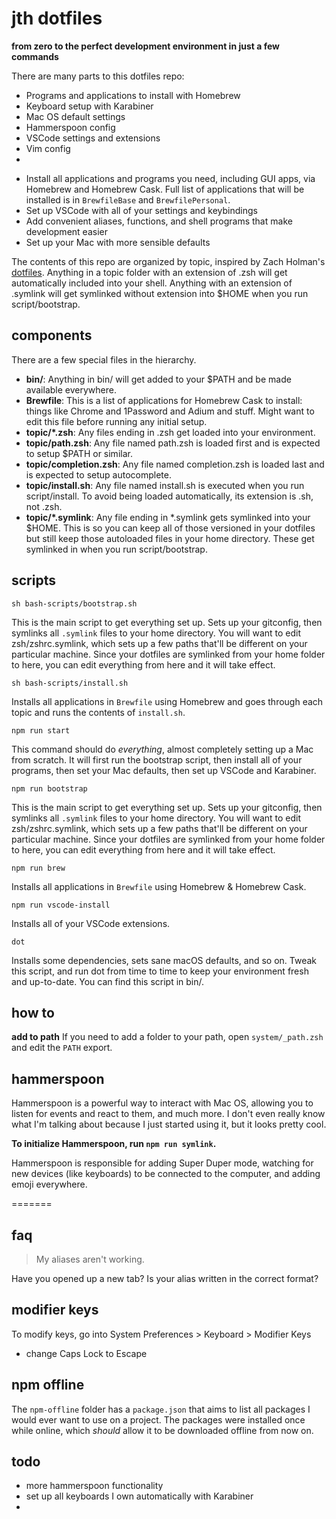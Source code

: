 # jth dotfiles

**from zero to the perfect development environment in just a few commands**

There are many parts to this dotfiles repo:

- Programs and applications to install with Homebrew
- Keyboard setup with Karabiner
- Mac OS default settings
- Hammerspoon config
- VSCode settings and extensions
- Vim config
-

* Install all applications and programs you need, including GUI apps, via Homebrew and Homebrew Cask. Full list of applications that will be installed is in `BrewfileBase` and `BrewfilePersonal`.
* Set up VSCode with all of your settings and keybindings
* Add convenient aliases, functions, and shell programs that make development easier
* Set up your Mac with more sensible defaults

The contents of this repo are organized by topic, inspired by Zach Holman's [dotfiles](https://github.com/holman/dotfiles). Anything in a topic folder with an extension of .zsh will get automatically included into your shell. Anything with an extension of .symlink will get symlinked without extension into \$HOME when you run script/bootstrap.

## components

There are a few special files in the hierarchy.

- **bin/**: Anything in bin/ will get added to your \$PATH and be made available everywhere.
- **Brewfile**: This is a list of applications for Homebrew Cask to install: things like Chrome and 1Password and Adium and stuff. Might want to edit this file before running any initial setup.
- **topic/\*.zsh**: Any files ending in .zsh get loaded into your environment.
- **topic/path.zsh**: Any file named path.zsh is loaded first and is expected to setup \$PATH or similar.
- **topic/completion.zsh**: Any file named completion.zsh is loaded last and is expected to setup autocomplete.
- **topic/install.sh**: Any file named install.sh is executed when you run script/install. To avoid being loaded automatically, its extension is .sh, not .zsh.
- **topic/\*.symlink**: Any file ending in \*.symlink gets symlinked into your \$HOME. This is so you can keep all of those versioned in your dotfiles but still keep those autoloaded files in your home directory. These get symlinked in when you run script/bootstrap.

## scripts

`sh bash-scripts/bootstrap.sh`

This is the main script to get everything set up. Sets up your gitconfig, then symlinks all `.symlink` files to your home directory. You will want to edit zsh/zshrc.symlink, which sets up a few paths that'll be different on your particular machine. Since your dotfiles are symlinked from your home folder to here, you can edit everything from here and it will take effect.

`sh bash-scripts/install.sh`

Installs all applications in `Brewfile` using Homebrew and goes through each topic and runs the contents of `install.sh`.

`npm run start`

This command should do _everything_, almost completely setting up a Mac from scratch. It will first run the bootstrap script, then install all of your programs, then set your Mac defaults, then set up VSCode and Karabiner.

`npm run bootstrap`

This is the main script to get everything set up. Sets up your gitconfig, then symlinks all `.symlink` files to your home directory. You will want to edit zsh/zshrc.symlink, which sets up a few paths that'll be different on your particular machine. Since your dotfiles are symlinked from your home folder to here, you can edit everything from here and it will take effect.

`npm run brew`

Installs all applications in `Brewfile` using Homebrew & Homebrew Cask.

`npm run vscode-install`

Installs all of your VSCode extensions.

`dot`

Installs some dependencies, sets sane macOS defaults, and so on. Tweak this script, and run dot from time to time to keep your environment fresh and up-to-date. You can find this script in bin/.

## how to

**add to path**
If you need to add a folder to your path, open `system/_path.zsh` and edit the `PATH` export.

## hammerspoon

Hammerspoon is a powerful way to interact with Mac OS, allowing you to listen for events and react to them, and much more. I don't even really know what I'm talking about because I just started using it, but it looks pretty cool.

**To initialize Hammerspoon, run `npm run symlink`.**

Hammerspoon is responsible for adding Super Duper mode, watching for new devices (like keyboards) to be connected to the computer, and adding emoji everywhere.

=======

#####

## faq

> My aliases aren't working.

Have you opened up a new tab? Is your alias written in the correct format?

## modifier keys

To modify keys, go into System Preferences > Keyboard > Modifier Keys

- change Caps Lock to Escape

## npm offline

The `npm-offline` folder has a `package.json` that aims to list all packages I would ever want to use on a project. The packages were installed once while online, which _should_ allow it to be downloaded offline from now on.

## todo

- more hammerspoon functionality
- set up all keyboards I own automatically with Karabiner
-
